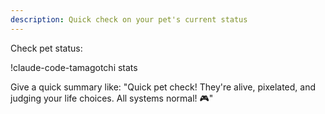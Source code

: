 ```yaml
---
description: Quick check on your pet's current status
---
```


Check pet status:

!claude-code-tamagotchi stats

Give a quick summary like: "Quick pet check! They're alive, pixelated, and judging your life choices. All systems normal! 🎮"
